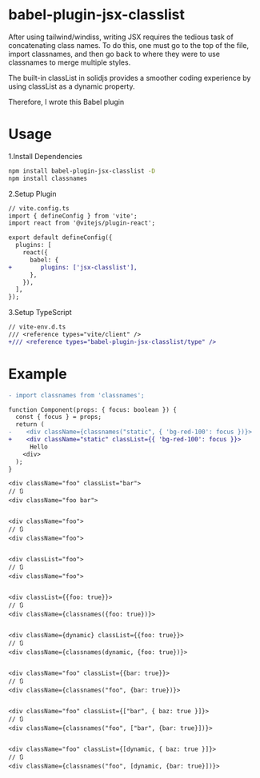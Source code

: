 # babel-plugin-jsx-classlist

After using tailwind/windiss, writing JSX requires the tedious task of concatenating class names. To do this, one must go to the top of the file, import classnames, and then go back to where they were to use classnames to merge multiple styles.

The built-in classList in solidjs provides a smoother coding experience by using classList as a dynamic property.

Therefore, I wrote this Babel plugin

# Usage

1.Install Dependencies

```bash
npm install babel-plugin-jsx-classlist -D
npm install classnames
```

2.Setup Plugin

```diff
// vite.config.ts
import { defineConfig } from 'vite';
import react from '@vitejs/plugin-react';

export default defineConfig({
  plugins: [
    react({
      babel: {
+        plugins: ['jsx-classlist'],
      },
    }),
  ],
});
```

3.Setup TypeScript

```diff
// vite-env.d.ts
/// <reference types="vite/client" />
+/// <reference types="babel-plugin-jsx-classlist/type" />

```

# Example

```diff
- import classnames from 'classnames';

function Component(props: { focus: boolean }) {
  const { focus } = props;
  return (
-    <div className={classnames("static", { 'bg-red-100': focus })}>
+    <div className="static" classList={{ 'bg-red-100': focus }}>
      Hello
    <div>
  );
}
```

```tsx
<div className="foo" classList="bar">
// 🔃
<div className="foo bar">


<div className="foo">
// 🔃
<div className="foo">


<div classList="foo">
// 🔃
<div className="foo">


<div classList={{foo: true}}>
// 🔃
<div className={classnames({foo: true})}>


<div className={dynamic} classList={{foo: true}}>
// 🔃
<div className={classnames(dynamic, {foo: true})}>


<div className="foo" classList={{bar: true}}>
// 🔃
<div className={classnames("foo", {bar: true})}>


<div className="foo" classList={["bar", { baz: true }]}>
// 🔃
<div className={classnames("foo", ["bar", {bar: true}])}>


<div className="foo" classList={[dynamic, { baz: true }]}>
// 🔃
<div className={classnames("foo", [dynamic, {bar: true}])}>
```
